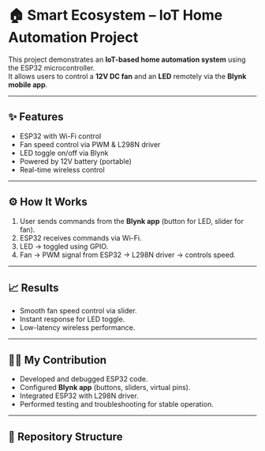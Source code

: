 # 🏠 Smart Ecosystem – IoT Home Automation Project  

This project demonstrates an **IoT-based home automation system** using the ESP32 microcontroller.  
It allows users to control a **12V DC fan** and an **LED** remotely via the **Blynk mobile app**.  

---

## ✨ Features  
- ESP32 with Wi-Fi control  
- Fan speed control via PWM & L298N driver  
- LED toggle on/off via Blynk  
- Powered by 12V battery (portable)  
- Real-time wireless control  

---

## ⚙️ How It Works  
1. User sends commands from the **Blynk app** (button for LED, slider for fan).  
2. ESP32 receives commands via Wi-Fi.  
3. LED → toggled using GPIO.  
4. Fan → PWM signal from ESP32 → L298N driver → controls speed.  

---

## 📈 Results  
- Smooth fan speed control via slider.  
- Instant response for LED toggle.  
- Low-latency wireless performance.  

---

## 👨‍💻 My Contribution  
- Developed and debugged ESP32 code.  
- Configured **Blynk app** (buttons, sliders, virtual pins).  
- Integrated ESP32 with L298N driver.  
- Performed testing and troubleshooting for stable operation.  

---

## 📂 Repository Structure  
